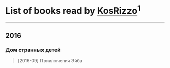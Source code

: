 # List of books read by [KosRizzo](http://vk.com/id55407337)<sup>1</sup>
---

## 2016

### Дом странных детей
> [2016-09] Приключения Эйба



